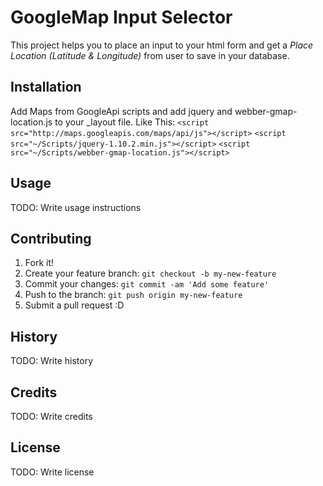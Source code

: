 # GoogleMap Input Selector

This project helps you to place an input to your html form and get a *Place Location (Latitude & Longitude)* from user to save in your database.

## Installation

Add Maps from GoogleApi scripts and add jquery and webber-gmap-location.js to your _layout file.
Like This:
`<script src="http://maps.googleapis.com/maps/api/js"></script>`
`<script src="~/Scripts/jquery-1.10.2.min.js"></script>`
`<script src="~/Scripts/webber-gmap-location.js"></script>`

## Usage

TODO: Write usage instructions

## Contributing

1. Fork it!
2. Create your feature branch: `git checkout -b my-new-feature`
3. Commit your changes: `git commit -am 'Add some feature'`
4. Push to the branch: `git push origin my-new-feature`
5. Submit a pull request :D

## History

TODO: Write history

## Credits

TODO: Write credits

## License

TODO: Write license
